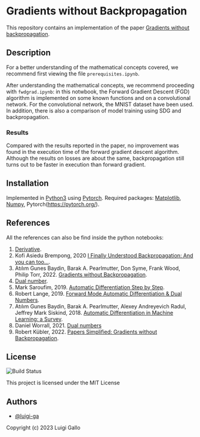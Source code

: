 # Gradients without Backpropagation
This repository contains an implementation of the paper [Gradients without backpropagation](https://arxiv.org/abs/2202.08587). 

## Description
For a better understanding of the mathematical concepts covered, we recommend first viewing the file `prerequisites.ipynb`. 

After understanding the mathematical concepts, we recommend proceeding with `fwdgrad.ipynb`: in this notwbook, the Forward Gradient Descent (FGD) algorithm is implemented on some known functions and on a convolutional network. For the convolutional network, the MNIST dataset have been used. In addition, there is also a comparison of model training using SDG and backpropagation.

### Results
Compared with the results reported in the paper, no improvement was found in the execution time of the forward gradient descent algorithm. Although the results on losses are about the same, backpropagation still turns out to be faster in execution than forward gradient.

## Installation
Implemented in [Python3](https://www.python.org/) using [Pytorch](https://pytorch.org/). 
Required packages: [Matplotlib](https://matplotlib.org/), [Numpy](https://numpy.org/), Pytorch(https://pytorch.org/). 

## References
All the references can also be find inside the python notebooks:
1. [Derivative](https://en.wikipedia.org/wiki/Derivative).
2. Kofi Asiedu Brempong, 2020 [I Finally Understood Backpropagation: And you can too...](https://towardsdatascience.com/i-finally-understood-backpropagation-and-you-can-too-44f7dd98ff52).
3. Atılım Gunes Baydin, Barak A. Pearlmutter, Don Syme, Frank Wood, Philip Torr, 2022. [Gradients without Backpropagation](https://arxiv.org/pdf/2202.08587.pdf).
4. [Dual number](https://en.wikipedia.org/wiki/Dual_number).
5. Mark Saroufim, 2019. [Automatic Differentiation Step by Step](https://marksaroufim.medium.com/automatic-differentiation-step-by-step-24240f97a6e6).
6. Robert Lange, 2019. [Forward Mode Automatic Differentiation & Dual Numbers](https://towardsdatascience.com/forward-mode-automatic-differentiation-dual-numbers-8f47351064bf).
7. Atılım Gunes Baydin, Barak A. Pearlmutter, Alexey Andreyevich Radul, Jeffrey Mark Siskind, 2018. [Automatic Differentiation in Machine Learning: a Survey](https://www.jmlr.org/papers/volume18/17-468/17-468.pdf).
8. Daniel Worrall, 2021. [Dual numbers](https://danielewworrall.github.io/blog/2021/08/dual-numbers/)
9. Robert Kübler, 2022. [Papers Simplified: Gradients without Backpropagation](https://towardsdatascience.com/papers-simplified-gradients-without-backpropagation-96e8533943fc).

## License
![Build Status](https://img.shields.io/github/license/luigi-ga/GradientsWithousBackpropagation)

This project is licensed under the MIT License

## Authors

- [@luigi-ga](https://github.com/luigi-ga)

Copyright (c) 2023 Luigi Gallo
